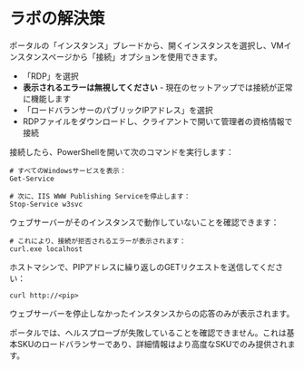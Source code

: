 # ラボの解決策

ポータルの「インスタンス」ブレードから、開くインスタンスを選択し、VMインスタンスページから「接続」オプションを使用できます。

- 「RDP」を選択
- **表示されるエラーは無視してください** - 現在のセットアップでは接続が正常に機能します
- 「ロードバランサーのパブリックIPアドレス」を選択
- RDPファイルをダウンロードし、クライアントで開いて管理者の資格情報で接続

接続したら、PowerShellを開いて次のコマンドを実行します：



```
# すべてのWindowsサービスを表示：
Get-Service

# 次に、IIS WWW Publishing Serviceを停止します：
Stop-Service w3svc
```


ウェブサーバーがそのインスタンスで動作していないことを確認できます：



```
# これにより、接続が拒否されるエラーが表示されます：
curl.exe localhost
```


ホストマシンで、PIPアドレスに繰り返しのGETリクエストを送信してください：



```
curl http://<pip>
```


ウェブサーバーを停止しなかったインスタンスからの応答のみが表示されます。

ポータルでは、ヘルスプローブが失敗していることを確認できません。これは基本SKUのロードバランサーであり、詳細情報はより高度なSKUでのみ提供されます。
